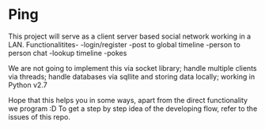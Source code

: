 Ping
===============

This project will serve as a client server based social network working in a LAN.
Functionalitites-
  -login/register
  -post to global timeline
  -person to person chat
  -lookup timeline
  -pokes
  
We are not going to implement this via socket library;
  handle multiple clients via threads;
  handle databases via sqllite and storing data locally;
  working in Python v2.7
  
Hope that this helps you in some ways, apart from the direct functionality we program :D
To get a step by step idea of the developing flow, refer to the issues of this repo.
